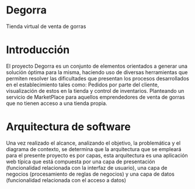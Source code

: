 # Degorra
Tienda virtual de venta de gorras
<h1>Introducción</h1>
<p>El proyecto Degorra es un conjunto de elementos orientados a generar una solución óptima para la misma, haciendo uso de diversas herramientas que permiten resolver las dificultades que presentan los procesos desarrollados en el establecimiento tales como: Pedidos por parte del cliente, visualización de estos en la tienda y control de inventarios. Planteando un servicio de MarketPlace para aquellos emprendedores de venta de gorras que no tienen acceso a una tienda propia.
</p>
<h1>Arquitectura de software</h1>
<p>Una vez realizado el alcance, analizando el objetivo, la problemática y el diagrama de contexto, se determina que la arquitectura que se empleará para el presente proyecto es por capas, esta arquitectura es una aplicación web típica que está compuesta por una capa de presentación (funcionalidad relacionada con la interfaz de usuario), una capa de negocios (procesamiento de reglas de negocios) y una capa de datos (funcionalidad relacionada con el acceso a datos)</p>
